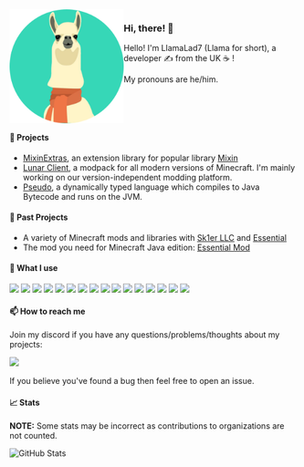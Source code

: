 <!-- Thanks to KodingDev for the design: https://github.com/KodingDev -->
<img align="left" alt="Avatar" width="200px" src="https://raw.githubusercontent.com/LlamaLad7/LlamaLad7/master/assets/avatar.png" />

### Hi, there! 👋

Hello! I'm LlamaLad7 (Llama for short), a developer ✍ from the UK ☕ !

My pronouns are he/him.

<br />
<br />
<br />

#### 🔭 Projects
* [MixinExtras](https://github.com/LlamaLad7/MixinExtras), an extension library for popular library [Mixin](https://github.com/SpongePowered/Mixin/)
* [Lunar Client](https://www.lunarclient.com/), a modpack for all modern versions of Minecraft. I'm mainly working on our version-independent modding platform.
* [Pseudo](https://github.com/LlamaLad7/pseudo-kt), a dynamically typed language which compiles to Java Bytecode and runs on the JVM.

#### 🔭 Past Projects
* A variety of Minecraft mods and libraries with [Sk1er LLC](https://github.com/Sk1erLLC/) and [Essential](https://github.com/EssentialGG/)
* The mod you need for Minecraft Java edition: [Essential Mod](https://essential.gg/)

#### 🌠 What I use

<code><img height="20" src="https://cdn.jsdelivr.net/gh/devicons/devicon/icons/kotlin/kotlin-original.svg"></code>
<code><img height="20" src="https://cdn.jsdelivr.net/gh/devicons/devicon/icons/java/java-original.svg"></code>
<code><img height="20" src="https://cdn.jsdelivr.net/gh/devicons/devicon/icons/python/python-original.svg"></code>
<code><img height="20" src="https://cdn.jsdelivr.net/gh/devicons/devicon/icons/javascript/javascript-original.svg"></code>
<code><img height="20" src="https://cdn.jsdelivr.net/gh/devicons/devicon/icons/typescript/typescript-original.svg"></code>
<code><img height="20" src="https://cdn.jsdelivr.net/gh/devicons/devicon/icons/cplusplus/cplusplus-original.svg"></code>
<code><img height="20" src="https://cdn.jsdelivr.net/gh/devicons/devicon/icons/html5/html5-original.svg"></code>
<code><img height="20" src="https://cdn.jsdelivr.net/gh/devicons/devicon/icons/css3/css3-original.svg"></code>
<code><img height="20" src="https://cdn.jsdelivr.net/gh/devicons/devicon/icons/react/react-original.svg"></code>
<code><img height="20" src="https://cdn.jsdelivr.net/gh/devicons/devicon/icons/vuejs/vuejs-original.svg"></code>
<code><img height="20" src="https://resources.jetbrains.com/storage/products/company/brand/logos/IntelliJ_IDEA_icon.svg"></code>
<code><img height="20" src="https://resources.jetbrains.com/storage/products/company/brand/logos/WebStorm_icon.svg"></code>
<code><img height="20" src="https://resources.jetbrains.com/storage/products/company/brand/logos/CLion_icon.svg"></code>
<code><img height="20" src="https://cdn.jsdelivr.net/gh/devicons/devicon/icons/github/github-original.svg"></code>
<code><img height="20" src="https://cdn.jsdelivr.net/gh/devicons/devicon/icons/git/git-original.svg"></code>
<code><img height="20" src="https://cdn.jsdelivr.net/gh/devicons/devicon/icons/gradle/gradle-original.svg"></code>

#### 📫 How to reach me
Join my discord if you have any questions/problems/thoughts about my projects:

[![](https://dcbadge.vercel.app/api/server/VUkAeRYqdH)](https://llama.is-a.dev/discord)

If you believe you've found a bug then feel free to open an issue.

#### 📈 Stats

**NOTE:** Some stats may be incorrect as contributions to organizations
are not counted.

![GitHub Stats](https://github-readme-stats.vercel.app/api?username=LlamaLad7&count_private=true&theme=tokyonight&show_icons=true)
